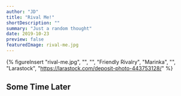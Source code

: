 ```yaml
---
author: "JD"
title: "Rival Me!"
shortDescription: ""
summary: "Just a random thought"
date: 2019-10-23
preview: false
featuredImage: rival-me.jpg
---
```


{% figureInsert "rival-me.jpg",  "",  "", "Friendly Rivalry", "Marinka", "", "Larastock", "https://larastock.com/deposit-photo-443753128/"  %}

## Some Time Later

